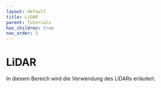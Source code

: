 ```yaml
---
layout: default
title: LiDAR
parent: Tutorials
has_children: true
nav_order: 3
---
```


# LiDAR

In diesem Bereich wird die Verwendung des LiDARs erläutert.
